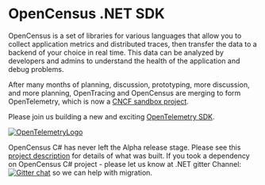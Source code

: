 # OpenCensus .NET SDK

OpenCensus is a set of libraries for various languages that allow you to
collect application metrics and distributed traces, then transfer the data to a
backend of your choice in real time. This data can be analyzed by developers
and admins to understand the health of the application and debug problems.

After many months of planning, discussion, prototyping, more discussion, and
more planning, OpenTracing and OpenCensus are merging to form OpenTelemetry,
which is now a [CNCF sandbox
project](https://www.cncf.io/blog/2019/05/21/a-brief-history-of-opentelemetry-so-far/).

Please join us building a new and exciting [OpenTelemetry
SDK](https://github.com/open-telemetry/opentelemetry-dotnet/).

[![OpenTelemetryLogo](https://opentelemetry.io/img/logos/opentelemetry-horizontal-color.png)](https://github.com/open-telemetry/opentelemetry-dotnet/)

OpenCensus C# has never left the Alpha release stage. Please see this [project
description](PROJECT_DESCRIPTION.md) for details of what was built. If you took
a dependency on OpenCensus C# project - please let us know at .NET gitter
Channel: [![Gitter chat](https://badges.gitter.im/open-telemetry/opentelemetry-dotnet.svg)](https://gitter.im/open-telemetry/opentelemetry-dotnet?utm_source=badge&utm_medium=badge&utm_campaign=pr-badge&utm_content=badge)
so we can help with migration.
